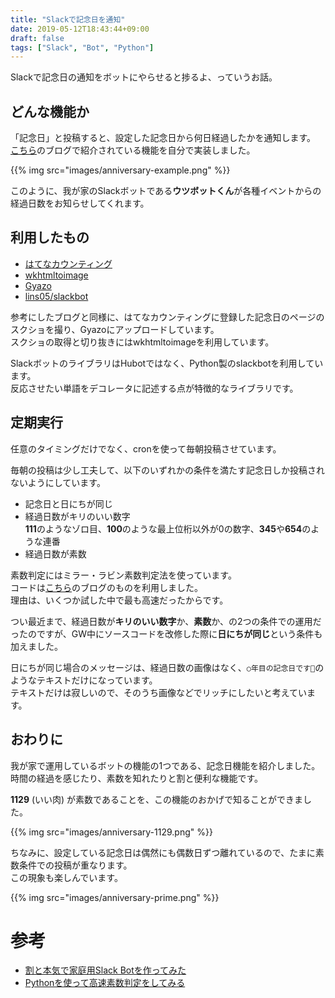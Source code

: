 ```yaml
---
title: "Slackで記念日を通知"
date: 2019-05-12T18:43:44+09:00
draft: false
tags: ["Slack", "Bot", "Python"]
---
```


Slackで記念日の通知をボットにやらせると捗るよ、っていうお話。  

どんな機能か
---

「記念日」と投稿すると、設定した記念日から何日経過したかを通知します。  
[こちら](http://blog.8arrow.org/entry/2016/01/13/183349)のブログで紹介されている機能を自分で実装しました。  

{{% img src="images/anniversary-example.png" %}}

このように、我が家のSlackボットである**ウツボットくん**が各種イベントからの経過日数をお知らせしてくれます。  

利用したもの
---

- [はてなカウンティング](https://counting.hatelabo.jp/)
- [wkhtmltoimage](https://wkhtmltopdf.org/)
- [Gyazo](https://gyazo.com/)
- [lins05/slackbot](https://github.com/lins05/slackbot)

参考にしたブログと同様に、はてなカウンティングに登録した記念日のページのスクショを撮り、Gyazoにアップロードしています。  
スクショの取得と切り抜きにはwkhtmltoimageを利用しています。  

SlackボットのライブラリはHubotではなく、Python製のslackbotを利用しています。  
反応させたい単語をデコレータに記述する点が特徴的なライブラリです。  

定期実行
---

任意のタイミングだけでなく、cronを使って毎朝投稿させています。  

毎朝の投稿は少し工夫して、以下のいずれかの条件を満たす記念日しか投稿されないようにしています。  

- 記念日と日にちが同じ
- 経過日数がキリのいい数字  
  **111**のようなゾロ目、**100**のような最上位桁以外が0の数字、**345**や**654**のような連番
- 経過日数が素数

素数判定にはミラー・ラビン素数判定法を使っています。  
コードは[こちら](http://d.hatena.ne.jp/pashango_p/20090704/1246692091)のブログのものを利用しました。  
理由は、いくつか試した中で最も高速だったからです。  

つい最近まで、経過日数が**キリのいい数字**か、**素数**か、の2つの条件での運用だったのですが、GW中にソースコードを改修した際に**日にちが同じ**という条件も加えました。  

日にちが同じ場合のメッセージは、経過日数の画像はなく、``○年目の記念日です🎉``のようなテキストだけになっています。  
テキストだけは寂しいので、そのうち画像などでリッチにしたいと考えています。  

おわりに
---

我が家で運用しているボットの機能の1つである、記念日機能を紹介しました。  
時間の経過を感じたり、素数を知れたりと割と便利な機能です。  

**1129** (いい肉) が素数であることを、この機能のおかげで知ることができました。  

{{% img src="images/anniversary-1129.png" %}}

ちなみに、設定している記念日は偶然にも偶数日ずつ離れているので、たまに素数条件での投稿が重なります。  
この現象も楽しんでいます。  

{{% img src="images/anniversary-prime.png" %}}


# 参考
- [割と本気で家庭用Slack Botを作ってみた](http://blog.8arrow.org/entry/2016/01/13/183349)
- [Pythonを使って高速素数判定をしてみる](http://d.hatena.ne.jp/pashango_p/20090704/1246692091)

